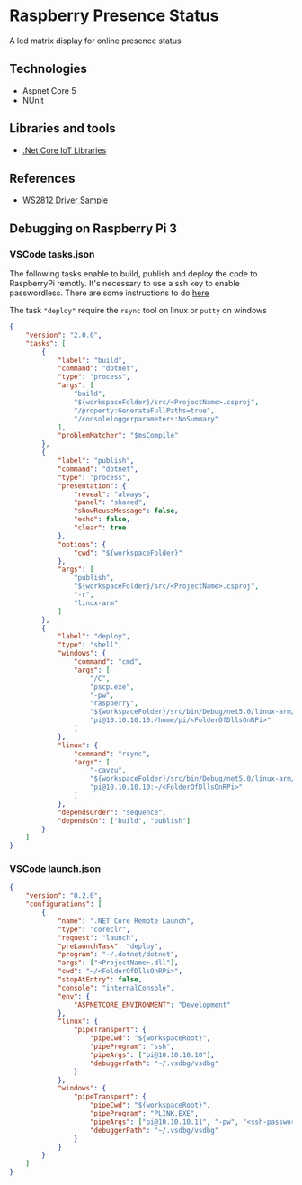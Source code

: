 # Raspberry Presence Status

A led matrix display for online presence status

## Technologies

-   Aspnet Core 5
-   NUnit

## Libraries and tools

-   [.Net Core IoT Libraries](https://github.com/dotnet/iot)

## References

-   [WS2812 Driver Sample](https://github.com/dotnet/iot/tree/main/src/devices/Ws28xx)

## Debugging on Raspberry Pi 3

### VSCode tasks.json

The following tasks enable to build, publish and deploy the code to RaspberryPi remotly. It's necessary to use a ssh key to enable passwordless. There are some instructions to do [here](https://www.raspberrypi.org/documentation/computers/remote-access.html)

The task `"deploy"` require the `rsync` tool on linux or `putty` on windows

```json
{
    "version": "2.0.0",
    "tasks": [
        {
            "label": "build",
            "command": "dotnet",
            "type": "process",
            "args": [
                "build",
                "${workspaceFolder}/src/<ProjectName>.csproj",
                "/property:GenerateFullPaths=true",
                "/consoleloggerparameters:NoSummary"
            ],
            "problemMatcher": "$msCompile"
        },
        {
            "label": "publish",
            "command": "dotnet",
            "type": "process",
            "presentation": {
                "reveal": "always",
                "panel": "shared",
                "showReuseMessage": false,
                "echo": false,
                "clear": true
            },
            "options": {
                "cwd": "${workspaceFolder}"
            },
            "args": [
                "publish",
                "${workspaceFolder}/src/<ProjectName>.csproj",
                "-r",
                "linux-arm"
            ]
        },
        {
            "label": "deploy",
            "type": "shell",
            "windows": {
                "command": "cmd",
                "args": [
                    "/C",
                    "pscp.exe",
                    "-pw",
                    "raspberry",
                    "${workspaceFolder}/src/bin/Debug/net5.0/linux-arm/*.dll",
                    "pi@10.10.10.10:/home/pi/<FolderOfDllsOnRPi>"
                ]
            },
            "linux": {
                "command": "rsync",
                "args": [
                    "-cavzu",
                    "${workspaceFolder}/src/bin/Debug/net5.0/linux-arm/*",
                    "pi@10.10.10.10:~/<FolderOfDllsOnRPi>"
                ]
            },
            "dependsOrder": "sequence",
            "dependsOn": ["build", "publish"]
        }
    ]
}
```

### VSCode launch.json

```json
{
    "version": "0.2.0",
    "configurations": [
        {
            "name": ".NET Core Remote Launch",
            "type": "coreclr",
            "request": "launch",
            "preLaunchTask": "deploy",
            "program": "~/.dotnet/dotnet",
            "args": ["<ProjectName>.dll"],
            "cwd": "~/<FolderOfDllsOnRPi>",
            "stopAtEntry": false,
            "console": "internalConsole",
            "env": {
                "ASPNETCORE_ENVIRONMENT": "Development"
            },
            "linux": {
                "pipeTransport": {
                    "pipeCwd": "${workspaceRoot}",
                    "pipeProgram": "ssh",
                    "pipeArgs": ["pi@10.10.10.10"],
                    "debuggerPath": "~/.vsdbg/vsdbg"
                }
            },
            "windows": {
                "pipeTransport": {
                    "pipeCwd": "${workspaceRoot}",
                    "pipeProgram": "PLINK.EXE",
                    "pipeArgs": ["pi@10.10.10.11", "-pw", "<ssh-password>"],
                    "debuggerPath": "~/.vsdbg/vsdbg"
                }
            }
        }
    ]
}
```
